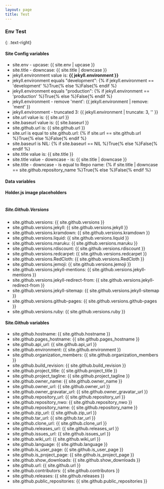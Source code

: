 ```yaml
---
layout: page
title: Test
---
```


### Env Test
{: .text-right}

#### Site Config variables

+ site.env - upcase: {{ site.env | upcase }}
+ site.title - downcase: {{ site.title | downcase }}
+ jekyll.environment value is: **{{ jekyll.environment }}**
+ jekyll.environment equals "development": {% if jekyll.environment == 'development' %}True{% else %}False{% endif %}
+ jekyll.environment equals "production": {% if jekyll.environment == 'production' %}True{% else %}False{% endif %}
+ jekyll.environment - remove 'ment': {{ jekyll.environment | remove: 'ment' }}
+ jekyll.environment - truncated 3: {{ jekyll.environment | truncate: 3, '' }}
+ site.url value is: {{ site.url }}
+ site.baseurl value is: {{ site.baseurl }}
+ site.github.url is: {{ site.github.url }}
+ site.url is equal to site.github.url: {% if site.url == site.github.url %}True{% else %}False{% endif %}
+ site.baseurl is NIL: {% if site.baseurl == NIL %}True{% else %}False{% endif %}
+ site.title value is: {{ site.title }}
+ site.title value - downcase - is: {{ site.title | downcase }}
+ site.title - downcase - is equal to Repo name: {% if site.title | downcase == site.github.repository_name %}True{% else %}False{% endif %}

#### Data variables

#### Holder.js image placeholders

<img data-src="holder.js/300x200?outline=yes&theme=lava">

##### Site.Github.Versions

+ site.github.versions: {{ site.github.versions }}
+ site.github.versions.jekyll: {{ site.github.versions.jekyll }}
+ site.github.versions.kramdown: {{ site.github.versions.kramdown }}
+ site.github.versions.liquid: {{ site.github.versions.liquid }}
+ site.github.versions.maruku: {{ site.github.versions.maruku }}
+ site.github.versions.rdiscount: {{ site.github.versions.rdiscount }}
+ site.github.versions.redcarpet: {{ site.github.versions.redcarpet }}
+ site.github.versions.RedCloth: {{ site.github.versions.RedCloth }}
+ site.github.versions.jemoji: {{ site.github.versions.jemoji }}
+ site.github.versions.jekyll-mentions: {{ site.github.versions.jekyll-mentions }}
+ site.github.versions.jekyll-redirect-from: {{ site.github.versions.jekyll-redirect-from }}
+ site.github.versions.jekyll-sitemap: {{ site.github.versions.jekyll-sitemap }}
+ site.github.versions.github-pages: {{ site.github.versions.github-pages }}
+ site.github.versions.ruby: {{ site.github.versions.ruby }}

#### Site.Github variables

+ site.github.hostname: {{ site.github.hostname }}
+ site.github.pages_hostname: {{ site.github.pages_hostname }}
+ site.github.api_url: {{ site.github.api_url }}
+ site.github.environment: {{ site.github.environment }}
+ site.github.organization_members: {{ site.github.organization_members }}
+ site.github.build_revision: {{ site.github.build_revision }}
+ site.github.project_title: {{ site.github.project_title }}
+ site.github.project_tagline: {{ site.github.project_tagline }}
+ site.github.owner_name: {{ site.github.owner_name }}
+ site.github.owner_url: {{ site.github.owner_url }}
+ site.github.owner_gravatar_url: {{ site.github.owner_gravatar_url }}
+ site.github.repository_url: {{ site.github.repository_url }}
+ site.github.repository_nwo: {{ site.github.repository_nwo }}
+ site.github.repository_name: {{ site.github.repository_name }}
+ site.github.zip_url: {{ site.github.zip_url }}
+ site.github.tar_url: {{ site.github.tar_url }}
+ site.github.clone_url: {{ site.github.clone_url }}
+ site.github.releases_url: {{ site.github.releases_url }}
+ site.github.issues_url: {{ site.github.issues_url }}
+ site.github.wiki_url: {{ site.github.wiki_url }}
+ site.github.language: {{ site.github.language }}
+ site.github.is_user_page: {{ site.github.is_user_page }}
+ site.github.is_project_page: {{ site.github.is_project_page }}
+ site.github.show_downloads: {{ site.github.show_downloads }}
+ site.github.url: {{ site.github.url }}
+ site.github.contributors: {{ site.github.contributors }}
+ site.github.releases: {{ site.github.releases }}
+ site.github.public_repositories: {{ site.github.public_repositories }}

